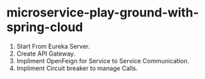 # microservice-play-ground-with-spring-cloud

1. Start From Eureka Server.
2. Create API Gateway.
3. Impliment OpenFeign for Service to Service Communication.
4. Impliment Circuit breaker to manage Calls.
